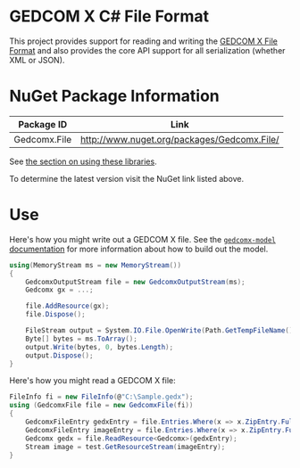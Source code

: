 ﻿# GEDCOM X C# File Format

This project provides support for reading and writing the
[GEDCOM X File Format](https://github.com/FamilySearch/gedcomx/blob/master/specifications/file-format-specification.md) and also provides
the core API support for all serialization (whether XML or JSON).

# NuGet Package Information


| Package ID | Link |
|------------|------|
| Gedcomx.File | http://www.nuget.org/packages/Gedcomx.File/ |

See [the section on using these libraries](../README.md#Use).

To determine the latest version visit the NuGet link listed above.

# Use

Here's how you might write out a GEDCOM X file. See the [`gedcomx-model` documentation](../Gedcomx.Model/README.md)
for more information about how to build out the model.

```csharp
using(MemoryStream ms = new MemoryStream())
{
	GedcomxOutputStream file = new GedcomxOutputStream(ms);
	Gedcomx gx = ...;

	file.AddResource(gx);
	file.Dispose();

	FileStream output = System.IO.File.OpenWrite(Path.GetTempFileName());
	Byte[] bytes = ms.ToArray();
	output.Write(bytes, 0, bytes.Length);
	output.Dispose();
}
```

Here's how you might read a GEDCOM X file:

```csharp
FileInfo fi = new FileInfo(@"C:\Sample.gedx");
using (GedcomxFile file = new GedcomxFile(fi))
{
	GedcomxFileEntry gedxEntry = file.Entries.Where(x => x.ZipEntry.FullName == "tree.xml").Single();
    GedcomxFileEntry imageEntry = file.Entries.Where(x => x.ZipEntry.FullName == "person.png").Single();
	Gedcomx gedx = file.ReadResource<Gedcomx>(gedxEntry);
	Stream image = test.GetResourceStream(imageEntry);
}
```